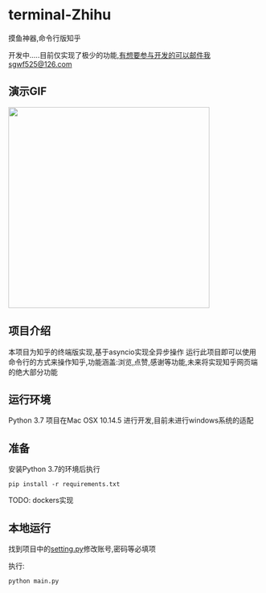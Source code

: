 # terminal-Zhihu
摸鱼神器,命令行版知乎


开发中.....目前仅实现了极少的功能,有想要参与开发的可以邮件我sgwf525@126.com

## 演示GIF
<img width="400" height="400" src="./static/show.gif"/>


## 项目介绍

本项目为知乎的终端版实现,基于asyncio实现全异步操作
运行此项目即可以使用命令行的方式来操作知乎,功能涵盖:浏览,点赞,感谢等功能,未来将实现知乎网页端的绝大部分功能

## 运行环境

Python 3.7
项目在Mac OSX 10.14.5 进行开发,目前未进行windows系统的适配

## 准备

安装Python 3.7的环境后执行
```
pip install -r requirements.txt
```
TODO: dockers实现

## 本地运行

找到项目中的[setting.py](/setting.py)修改账号,密码等必填项

执行:

```
python main.py
```
